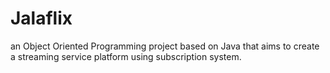 # Jalaflix
an Object Oriented Programming project based on Java that aims to create a streaming service platform using subscription system.
